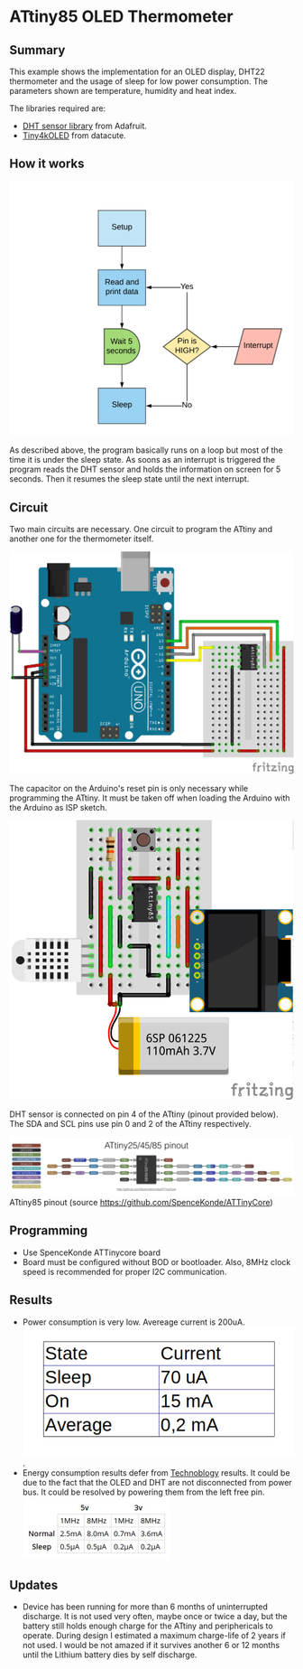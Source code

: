 # ATtiny85 OLED Thermometer
## Summary
This example shows the implementation for an OLED display, DHT22 thermometer and the usage of sleep for low power consumption.
The parameters shown are temperature, humidity and heat index.

The libraries required are:
- [DHT sensor library](https://github.com/adafruit/DHT-sensor-library/) from Adafruit.
- [Tiny4kOLED](https://github.com/datacute/Tiny4kOLED/) from datacute. 

## How it works
![flow chart](./img/flow_chart.png)

As described above, the program basically runs on a loop but most of the time it is under the sleep state. As soons as an interrupt is triggered the program reads the DHT sensor and holds the information on screen for 5 seconds. Then it resumes the sleep state until the next interrupt.

## Circuit

Two main circuits are necessary. One circuit to program the ATtiny and another one for the thermometer itself.

![Programmer circuit](./img/sketch_aa.png)

The capacitor on the Arduino's reset pin is only necessary while programming the ATtiny. It must be taken off when loading the Arduino with the Arduino as ISP sketch.

![Thermometer circuit](./img/sketch_bb.png)

DHT sensor is connected on pin 4 of the ATtiny (pinout provided below). The SDA and SCL pins use pin 0 and 2 of the ATtiny respectively.

![ATtiny85 pinout](./img/attiny_pinout.jpg)
ATtiny85 pinout (source https://github.com/SpenceKonde/ATTinyCore)

## Programming
- Use SpenceKonde ATTinycore board
- Board must be configured without BOD or bootloader. Also, 8MHz clock speed is recommended for proper I2C communication.

## Results
- Power consumption is very low. Avereage current is 200uA. ![Tested comsuption](./img/power_usage.png).
- Energy consumption results defer from [Technoblogy](http://www.technoblogy.com/show?KX0&fbclid=IwAR0qujeHHnLwCLaDrUGe500OKDWC_zPyXkE4ueqHWGD06zeFv5_O4Y1dK-k) results. It could be due to the fact that the OLED and DHT are not disconnected from power bus. It could be resolved by powering them from the left free pin.
![Technoblogy consumption ratings](./img/power_reference.jpg)

## Updates
- Device has been running for more than 6 months of uninterrupted discharge. It is not used very often, maybe once or twice a day, but the battery still holds enough charge for the ATtiny and periphericals to operate. During design I estimated a maximum charge-life of 2 years if not used. I would be not amazed if it survives another 6 or 12 months until the Lithium battery dies by self discharge.
